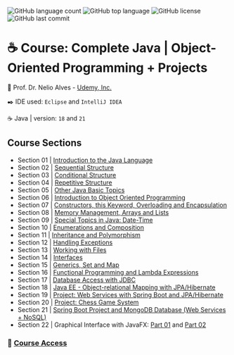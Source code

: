 ![GitHub language count](https://img.shields.io/github/languages/count/souzafcharles/Complete-Java-Object-Oriented-Programming-and-Projects)
![GitHub top language](https://img.shields.io/github/languages/top/souzafcharles/Complete-Java-Object-Oriented-Programming-and-Projects)
![GitHub license](https://img.shields.io/github/license/souzafcharles/Complete-Java-Object-Oriented-Programming-and-Projects)
![GitHub last commit](https://img.shields.io/github/last-commit/souzafcharles/Complete-Java-Object-Oriented-Programming-and-Projects)


# :coffee: Course: Complete Java | Object-Oriented Programming + Projects

:triangular_flag_on_post: Prof. Dr. Nelio Alves - [Udemy, Inc.](https://www.udemy.com/)

:black_nib: IDE used: `Eclipse` and `IntelliJ IDEA`

:coffee: Java | version: `18` and `21`


## Course Sections

- Section 01 | [Introduction to the Java Language](https://github.com/souzafcharles/Complete-Java-Object-Oriented-Programming-and-Projects/tree/master/Section_A1_Introduction_to_the_Java_Language)
- Section 02 | [Sequential Structure](https://github.com/souzafcharles/Complete-Java-Object-Oriented-Programming-and-Projects/tree/master/Section_B2_Sequential_Structure)
- Section 03 | [Conditional Structure](https://github.com/souzafcharles/Complete-Java-Object-Oriented-Programming-and-Projects/tree/master/Section_C3_Conditional_Structure)
- Section 04 | [Repetitive Structure](https://github.com/souzafcharles/Complete-Java-Object-Oriented-Programming-and-Projects/tree/master/Section_D4_Repetitive_Structure)
- Section 05 | [Other Java Basic Topics](https://github.com/souzafcharles/Complete-Java-Object-Oriented-Programming-and-Projects/tree/master/Section_E5_Other_Java_Basic_Topics)
- Section 06 | [Introduction to Object Oriented Programming](https://github.com/souzafcharles/Complete-Java-Object-Oriented-Programming-and-Projects/tree/master/Section_F6_Introduction_to_Object_Oriented_Programming)
- Section 07 | [Constructors, this Keyword, Overloading and Encapsulation](https://github.com/souzafcharles/Complete-Java-Object-Oriented-Programming-and-Projects/tree/master/Section_G7_Constructors_This_keyword_Overloading_Encapsulation)
- Section 08 | [Memory Management, Arrays and Lists](https://github.com/souzafcharles/Complete-Java-Object-Oriented-Programming-and-Projects/tree/master/Section_H8_Memory_Management_Arrays_and_Lists)
- Section 09 | [Special Topics in Java: Date-Time](https://github.com/souzafcharles/Complete-Java-Object-Oriented-Programming-and-Projects/tree/master/Section_I9_Special_Topics_in_Java_Date_Time)
- Section 10 | [Enumerations and Composition](https://github.com/souzafcharles/Complete-Java-Object-Oriented-Programming-and-Projects/tree/master/Section_J10_Enumerations_and_Composition)
- Section 11 | [Inheritance and Polymorphism](https://github.com/souzafcharles/Complete-Java-Object-Oriented-Programming-and-Projects/tree/master/Section_K11_Inheritance_and_Polymorphism)
- Section 12 | [Handling Exceptions](https://github.com/souzafcharles/Complete-Java-Object-Oriented-Programming-and-Projects/tree/master/Section_L12_Handling_Exceptions)
- Section 13 | [Working with Files](https://github.com/souzafcharles/Complete-Java-Object-Oriented-Programming-and-Projects/tree/master/Section_M13_Working_with_Files)
- Section 14 | [Interfaces](https://github.com/souzafcharles/Complete-Java-Object-Oriented-Programming-and-Projects/tree/master/Section_N14_Interfaces)
- Section 15 | [Generics, Set and Map](https://github.com/souzafcharles/Complete-Java-Object-Oriented-Programming-and-Projects/tree/master/Section_O15_Generics_Set_and_Map)
- Section 16 | [Functional Programming and Lambda Expressions](https://github.com/souzafcharles/Complete-Java-Object-Oriented-Programming-and-Projects/tree/master/Section_P16_Functional_Programming_and_Lambda_Expressions)
- Section 17 | [Database Access with JDBC](https://github.com/souzafcharles/Complete-Java-Object-Oriented-Programming-and-Projects/tree/master/Section_Q17_Database_Access_with_JDBC)
- Section 18 | [Java EE - Object-relational Mapping with JPA/Hibernate](https://github.com/souzafcharles/Complete-Java-Object-Oriented-Programming-and-Projects/tree/master/Section_R18_Java_EE_Object_Relational_Mapping_with_JPA_Hibernate)
- Section 19 | [Project: Web Services with Spring Boot and JPA/Hibernate](https://github.com/souzafcharles/Complete-Java-Object-Oriented-Programming-and-Projects/tree/master/Section_S19_Project_Web_Services_with_Spring_Boot_and_JPA_Hibernate/webServices)
- Section 20 | [Project: Chess Game System](https://github.com/souzafcharles/Complete-Java-Object-Oriented-Programming-and-Projects/tree/main/Section_T20_Project_Chess_Game_System/ChessGameSystem)
- Section 21 | [Spring Boot Project and MongoDB Database (Web Services + NoSQL)](https://github.com/souzafcharles/Complete-Java-Object-Oriented-Programming-and-Projects/tree/main/Section_U21_SpringMongoDB_NoSQL_WebServices/mongoDBSpringBoot)
- Section 22 | Graphical Interface with JavaFX: [Part 01](https://github.com/souzafcharles/Complete-Java-Object-Oriented-Programming-and-Projects/tree/main/Section_V22_Graphical_Interface_with_JavaFX-Part-01/GraphicalApp) and [Part 02](https://github.com/souzafcharles/Complete-Java-Object-Oriented-Programming-and-Projects/tree/main/Section_V22_Graphical_Interface_with_JavaFX-Part-02/GraphicalApp)


### :link: [Course Access](https://www.udemy.com/course/java-curso-completo/)


